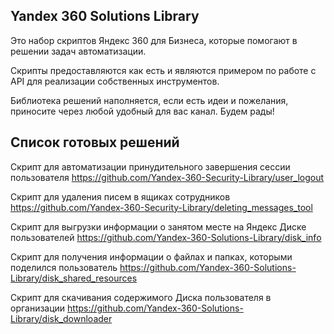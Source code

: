 ## Yandex 360 Solutions Library 

Это набор скриптов Яндекс 360 для Бизнеса, которые помогают в решении задач автоматизации.

Скрипты предоставляются как есть и являются примером по работе с API для реализации собственных инструментов.

Библиотека решений наполняется, если есть идеи и пожелания, приносите через любой удобный для вас канал. Будем рады!


## Список готовых решений

Скрипт для автоматизации принудительного завершения сессии пользователя
https://github.com/Yandex-360-Security-Library/user_logout

Скрипт для удаления писем в ящиках сотрудников
https://github.com/Yandex-360-Security-Library/deleting_messages_tool

Скрипт для выгрузки информации о занятом месте на Яндекс Диске пользователей
https://github.com/Yandex-360-Solutions-Library/disk_info

Скрипт для получения информации о файлах и папках, которыми поделился пользователь
https://github.com/Yandex-360-Solutions-Library/disk_shared_resources

Скрипт для скачивания содержимого Диска пользователя в организации
https://github.com/Yandex-360-Solutions-Library/disk_downloader
